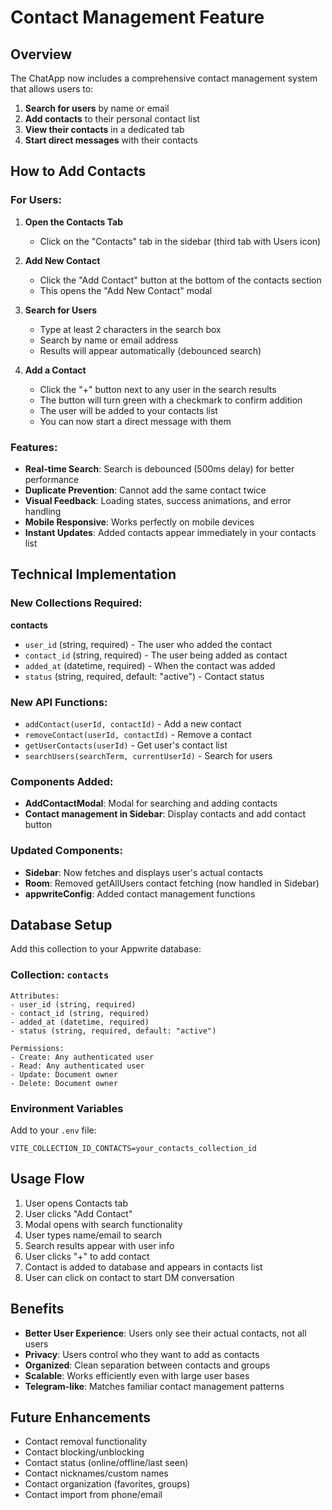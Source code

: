 # Contact Management Feature

## Overview

The ChatApp now includes a comprehensive contact management system that allows users to:

1. **Search for users** by name or email
2. **Add contacts** to their personal contact list
3. **View their contacts** in a dedicated tab
4. **Start direct messages** with their contacts

## How to Add Contacts

### For Users:

1. **Open the Contacts Tab**
   - Click on the "Contacts" tab in the sidebar (third tab with Users icon)

2. **Add New Contact**
   - Click the "Add Contact" button at the bottom of the contacts section
   - This opens the "Add New Contact" modal

3. **Search for Users**
   - Type at least 2 characters in the search box
   - Search by name or email address
   - Results will appear automatically (debounced search)

4. **Add a Contact**
   - Click the "+" button next to any user in the search results
   - The button will turn green with a checkmark to confirm addition
   - The user will be added to your contacts list
   - You can now start a direct message with them

### Features:

- **Real-time Search**: Search is debounced (500ms delay) for better performance
- **Duplicate Prevention**: Cannot add the same contact twice
- **Visual Feedback**: Loading states, success animations, and error handling
- **Mobile Responsive**: Works perfectly on mobile devices
- **Instant Updates**: Added contacts appear immediately in your contacts list

## Technical Implementation

### New Collections Required:

**contacts**
- `user_id` (string, required) - The user who added the contact
- `contact_id` (string, required) - The user being added as contact  
- `added_at` (datetime, required) - When the contact was added
- `status` (string, required, default: "active") - Contact status

### New API Functions:

- `addContact(userId, contactId)` - Add a new contact
- `removeContact(userId, contactId)` - Remove a contact
- `getUserContacts(userId)` - Get user's contact list
- `searchUsers(searchTerm, currentUserId)` - Search for users

### Components Added:

- **AddContactModal**: Modal for searching and adding contacts
- **Contact management in Sidebar**: Display contacts and add contact button

### Updated Components:

- **Sidebar**: Now fetches and displays user's actual contacts
- **Room**: Removed getAllUsers contact fetching (now handled in Sidebar)
- **appwriteConfig**: Added contact management functions

## Database Setup

Add this collection to your Appwrite database:

### Collection: `contacts`
```
Attributes:
- user_id (string, required)
- contact_id (string, required)  
- added_at (datetime, required)
- status (string, required, default: "active")

Permissions:
- Create: Any authenticated user
- Read: Any authenticated user
- Update: Document owner
- Delete: Document owner
```

### Environment Variables

Add to your `.env` file:
```
VITE_COLLECTION_ID_CONTACTS=your_contacts_collection_id
```

## Usage Flow

1. User opens Contacts tab
2. User clicks "Add Contact" 
3. Modal opens with search functionality
4. User types name/email to search
5. Search results appear with user info
6. User clicks "+" to add contact
7. Contact is added to database and appears in contacts list
8. User can click on contact to start DM conversation

## Benefits

- **Better User Experience**: Users only see their actual contacts, not all users
- **Privacy**: Users control who they want to add as contacts
- **Organized**: Clean separation between contacts and groups
- **Scalable**: Works efficiently even with large user bases
- **Telegram-like**: Matches familiar contact management patterns

## Future Enhancements

- Contact removal functionality
- Contact blocking/unblocking
- Contact status (online/offline/last seen)
- Contact nicknames/custom names
- Contact organization (favorites, groups)
- Contact import from phone/email
